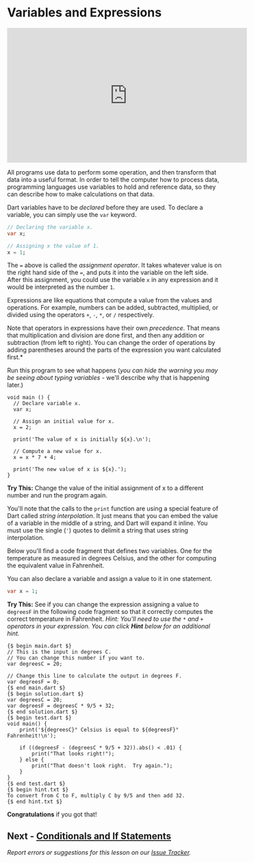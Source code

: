 # Variables and Expressions

<iframe width="560" height="315" src="https://www.youtube.com/embed/yjaHKGhKpqE" title="YouTube video player" frameborder="0" allow="accelerometer; autoplay; clipboard-write; encrypted-media; gyroscope; picture-in-picture" allowfullscreen></iframe>

All programs use data to perform some operation, and then transform that data into a useful format.  In order to tell the computer how to process data, programming languages
use variables to hold and reference data, so they can describe how to make calculations on that data.

Dart variables have to be *declared* before they are used.  To declare a variable, you can simply use the `var` keyword.

```dart
// Declaring the variable x.
var x;

// Assigning x the value of 1.
x = 1;
```

The `=` above is called the *assignment operator*.  It takes whatever value is on the right hand side of the `=`, and puts
it into the variable on the left side.  After this assignment, you could use the variable `x` in any expression and it would be interpreted as the number `1`.

Expressions are like equations that compute a value from the
values and operations.  For example, numbers can be added,
subtracted, multiplied, or divided using the operators `+`, `-`,
`*`, or `/` respectively.

Note that operators in expressions have their own *precedence*.
That means that multiplication and division are done first, and then
any addition or subtraction (from left to right).  You can change the order of operations
by adding parentheses around the parts of the expression you want
calculated first.*

Run this program to see what happens (*you can hide the warning you may be seeing about typing variables* - we'll describe why that is happening later.)

```run-dartpad
void main () {
  // Declare variable x.
  var x;

  // Assign an initial value for x.
  x = 2;

  print('The value of x is initially ${x}.\n');

  // Compute a new value for x.
  x = x * 7 + 4;

  print('The new value of x is ${x}.');
}
```

**Try This:** Change the value of the initial assignment of x to a
different number and run the program again.

You'll note that the calls to the `print` function are using
a special feature of Dart called *string interpolation*.  It
just means that you can embed the value of a variable in the
middle of a string, and Dart will expand it inline.  You must
use the single (`'`) quotes to delimit a string that uses
string interpolation.

Below you'll find a code fragment that defines two variables.  One for the temperature as measured in degrees Celsius, and the other for computing the equivalent value in Fahrenheit.

You can also declare a variable and assign a value to it in one statement.

```dart
var x = 1;
```

**Try This:** See if you can change the expression assigning a value to `degreesF`
in the following code fragment so that it correctly computes the correct temperature in Fahrenheit.
*Hint: You'll need to use the `*` and `+` operators in your expression.  You can click **Hint** below for an additional hint.*

```run-dartpad
{$ begin main.dart $}
// This is the input in degrees C.
// You can change this number if you want to.
var degreesC = 20;

// Change this line to calculate the output in degrees F.
var degreesF = 0;
{$ end main.dart $}
{$ begin solution.dart $}
var degreesC = 20;
var degreesF = degreesC * 9/5 + 32;
{$ end solution.dart $}
{$ begin test.dart $}
void main() {
    print('${degreesC}° Celsius is equal to ${degreesF}° Fahrenheit!\n');

    if ((degreesF - (degreesC * 9/5 + 32)).abs() < .01) {
        print("That looks right!");
    } else {
        print("That doesn't look right.  Try again.");
    }
}
{$ end test.dart $}
{$ begin hint.txt $}
To convert from C to F, multiply C by 9/5 and then add 32.
{$ end hint.txt $}
```

**Congratulations** if you got that!

## Next - [Conditionals and If Statements](03-conditionals.md)

*Report errors or suggestions for this lesson on our [Issue Tracker](https://github.com/reskillamericans/first-time-dart/issues/new?title=variables).*

<script type="text/javascript" src="../scripts/helper.js" defer></script>
